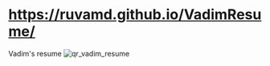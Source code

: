 # https://ruvamd.github.io/VadimResume/
Vadim's resume
![qr_vadim_resume](https://user-images.githubusercontent.com/57729180/231637325-d21242a1-fadc-4dde-81a8-1bcca7641394.png)
